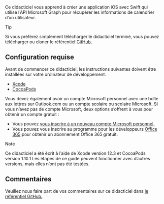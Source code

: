 <!-- markdownlint-disable MD002 MD041 -->

Ce didacticiel vous apprend à créer une application iOS avec Swift qui utilise l’API Microsoft Graph pour récupérer les informations de calendrier d’un utilisateur.

> [!TIP]
> Si vous préférez simplement télécharger le didacticiel terminé, vous pouvez télécharger ou cloner le référentiel [GitHub.](https://github.com/microsoftgraph/msgraph-training-ios-swift)

## <a name="prerequisites"></a>Configuration requise

Avant de commencer ce didacticiel, les instructions suivantes doivent être installées sur votre ordinateur de développement.

- [Xcode](https://developer.apple.com/xcode/)
- [CocoaPods](https://cocoapods.org)

Vous devez également avoir un compte Microsoft personnel avec une boîte aux lettres sur Outlook.com ou un compte scolaire ou scolaire Microsoft. Si vous n’avez pas de compte Microsoft, deux options s’offrent à vous pour obtenir un compte gratuit :

- Vous pouvez [vous inscrire à un nouveau compte Microsoft personnel.](https://signup.live.com/signup?wa=wsignin1.0&rpsnv=12&ct=1454618383&rver=6.4.6456.0&wp=MBI_SSL_SHARED&wreply=https://mail.live.com/default.aspx&id=64855&cbcxt=mai&bk=1454618383&uiflavor=web&uaid=b213a65b4fdc484382b6622b3ecaa547&mkt=E-US&lc=1033&lic=1)
- Vous pouvez vous inscrire au programme pour les développeurs [Office 365](https://developer.microsoft.com/office/dev-program) pour obtenir un abonnement Office 365 gratuit.

> [!NOTE]
> Ce didacticiel a été écrit à l’aide de Xcode version 12.3 et CocoaPods version 1.10.1 Les étapes de ce guide peuvent fonctionner avec d’autres versions, mais elles n’ont pas été testées.

## <a name="feedback"></a>Commentaires

Veuillez nous faire part de vos commentaires sur ce didacticiel dans [le référentiel GitHub.](https://github.com/microsoftgraph/msgraph-training-ios-swift)

